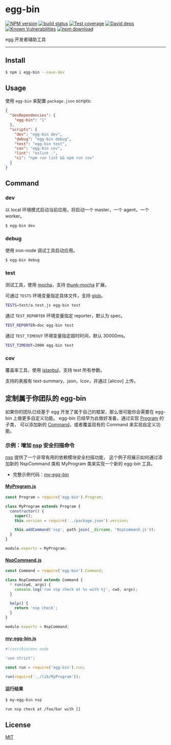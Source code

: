 # egg-bin

[![NPM version][npm-image]][npm-url]
[![build status][travis-image]][travis-url]
[![Test coverage][codecov-image]][codecov-url]
[![David deps][david-image]][david-url]
[![Known Vulnerabilities][snyk-image]][snyk-url]
[![npm download][download-image]][download-url]

[npm-image]: https://img.shields.io/npm/v/egg-bin.svg?style=flat-square
[npm-url]: https://npmjs.org/package/egg-bin
[travis-image]: https://img.shields.io/travis/eggjs/egg-bin.svg?style=flat-square
[travis-url]: https://travis-ci.org/eggjs/egg-bin
[codecov-image]: https://codecov.io/github/eggjs/egg-bin/coverage.svg?branch=master
[codecov-url]: https://codecov.io/github/eggjs/egg-bin?branch=master
[david-image]: https://img.shields.io/david/eggjs/egg-bin.svg?style=flat-square
[david-url]: https://david-dm.org/eggjs/egg-bin
[snyk-image]: https://snyk.io/test/npm/egg-bin/badge.svg?style=flat-square
[snyk-url]: https://snyk.io/test/npm/egg-bin
[download-image]: https://img.shields.io/npm/dm/egg-bin.svg?style=flat-square
[download-url]: https://npmjs.org/package/egg-bin

egg 开发者辅助工具

---

## Install

```bash
$ npm i egg-bin --save-dev
```

## Usage

使用 `egg-bin` 来配置 `package.json` scripts:

```json
{
  "devDependencies": {
    "egg-bin": "1"
  },
  "scripts": {
    "dev": "egg-bin dev",
    "debug": "egg-bin debug",
    "test": "egg-bin test",
    "cov": "egg-bin cov",
    "lint": "eslint .",
    "ci": "npm run lint && npm run cov"
  }
}
```

## Command

### dev

以 local 环境模式启动当前应用，将启动一个 master，一个 agent，一个 worker。

```bash
$ egg-bin dev
```

### debug

使用 iron-node 调试工具启动应用。

```bash
$ egg-bin debug
```

### test

测试工具，使用 [mocha]，支持 [thunk-mocha] 扩展。

可通过 `TESTS` 环境变量指定具体文件，支持 [glob]。

```bash
TESTS=test/a.test.js egg-bin test
```

通过 `TEST_REPORTER` 环境变量指定 reporter，默认为 spec。

```bash
TEST_REPORTER=doc egg-bin test
```

通过 `TEST_TIMEOUT` 环境变量指定超时时间，默认 30000ms。

```bash
TEST_TIMEOUT=2000 egg-bin test
```

### cov

覆盖率工具，使用 [istanbul]，支持 test 所有参数。

支持的表报有 text-summary，json，lcov，并通过 [alicov] 上传。

## 定制属于你团队的 egg-bin

如果你的团队已经基于 egg 开发了属于自己的框架，那么很可能你会需要在 egg-bin 上做更多自定义功能。
egg-bin 已经早为此做好准备，通过实现 [Program](lib/Program.js) 的子类，
可以添加新的 [Command](lib/Command.js)，或者覆盖现有的 Command 来实现自定义功能。

### 示例：增加 [nsp] 安全扫描命令

[nsp] 提供了一个非常有用的依赖模块安全扫描功能，
这个例子将展示如何通过添加新的 NspCommand 类和 MyProgram 类来实现一个新的 egg-bin 工具。

- 完整示例代码：[my-egg-bin](test/fixtures/my-egg-bin)

#### [MyProgram.js](test/fixtures/my-egg-bin/lib/MyProgram.js)

```js
const Program = require('egg-bin').Program;

class MyProgram extends Program {
  constructor() {
    super();
    this.version = require('../package.json').version;

    this.addCommand('nsp', path.join(__dirname, 'NspCommand.js'));
  }
}

module.exports = MyProgram;
```

#### [NspCommand.js](test/fixtures/my-egg-bin/lib/NspCommand.js)

```js
const Command = require('egg-bin').Command;

class NspCommand extends Command {
  * run(cwd, args) {
    console.log('run nsp check at %s with %j', cwd, args);
  }

  help() {
    return 'nsp check';
  }
}

module.exports = NspCommand;
```

#### [my-egg-bin.js](test/fixtures/my-egg-bin/bin/my-egg-bin.js)

```js
#!/usr/bin/env node

'use strict';

const run = require('egg-bin').run;

run(require('../lib/MyProgram'));
```

#### 运行结果

```bash
$ my-egg-bin nsp

run nsp check at /foo/bar with []
```

## License

[MIT](LICENSE)


[mocha]: https://mochajs.org
[thunk-mocha]: https://npmjs.com/thunk-mocha
[glob]: https://github.com/isaacs/node-glob
[istanbul]: https://github.com/gotwarlost/istanbul
[nsp]: https://npmjs.com/thunk-mocha
